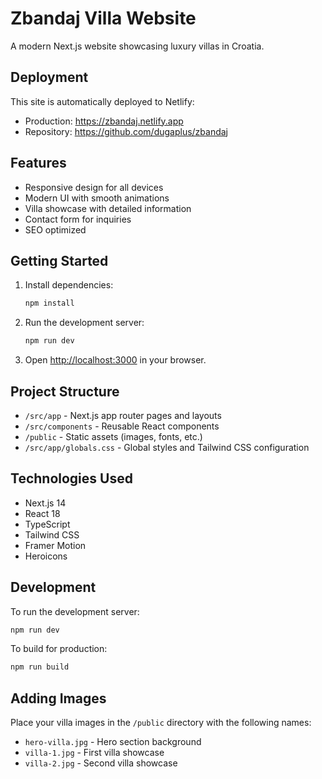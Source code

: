 # Zbandaj Villa Website

A modern Next.js website showcasing luxury villas in Croatia.

## Deployment

This site is automatically deployed to Netlify:
- Production: https://zbandaj.netlify.app
- Repository: https://github.com/dugaplus/zbandaj

## Features

- Responsive design for all devices
- Modern UI with smooth animations
- Villa showcase with detailed information
- Contact form for inquiries
- SEO optimized

## Getting Started

1. Install dependencies:
   ```bash
   npm install
   ```

2. Run the development server:
   ```bash
   npm run dev
   ```

3. Open [http://localhost:3000](http://localhost:3000) in your browser.

## Project Structure

- `/src/app` - Next.js app router pages and layouts
- `/src/components` - Reusable React components
- `/public` - Static assets (images, fonts, etc.)
- `/src/app/globals.css` - Global styles and Tailwind CSS configuration

## Technologies Used

- Next.js 14
- React 18
- TypeScript
- Tailwind CSS
- Framer Motion
- Heroicons

## Development

To run the development server:

```bash
npm run dev
```

To build for production:

```bash
npm run build
```

## Adding Images

Place your villa images in the `/public` directory with the following names:
- `hero-villa.jpg` - Hero section background
- `villa-1.jpg` - First villa showcase
- `villa-2.jpg` - Second villa showcase 